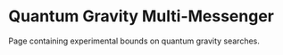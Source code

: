 # Quantum Gravity Multi-Messenger

Page containing experimental bounds on quantum gravity searches.
